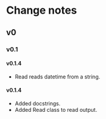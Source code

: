 # Change notes

## v0

### v0.1

#### v0.1.4

- Read reads datetime from a string.

#### v0.1.4

- Added docstrings.
- Added Read class to read output.
